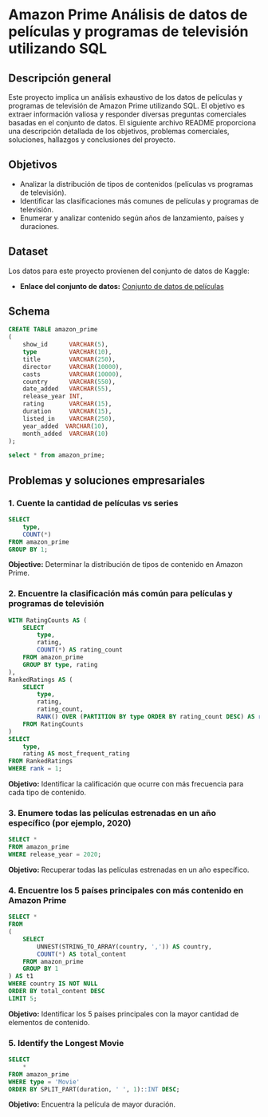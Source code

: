 # Amazon Prime Análisis de datos de películas y programas de televisión utilizando SQL

## Descripción general
Este proyecto implica un análisis exhaustivo de los datos de películas y programas de televisión de Amazon Prime utilizando SQL. 
El objetivo es extraer información valiosa y responder diversas preguntas comerciales basadas en el conjunto de datos. 
El siguiente archivo README proporciona una descripción detallada de los objetivos, problemas comerciales, soluciones, hallazgos y conclusiones del proyecto.

## Objetivos

- Analizar la distribución de tipos de contenidos (películas vs programas de televisión).
- Identificar las clasificaciones más comunes de películas y programas de televisión.
- Enumerar y analizar contenido según años de lanzamiento, países y duraciones.

## Dataset

Los datos para este proyecto provienen del conjunto de datos de Kaggle:

- **Enlace del conjunto de datos:** [Conjunto de datos de películas](https://www.kaggle.com/datasets/shivamb/amazon-prime-movies-and-tv-shows)

## Schema

```sql
CREATE TABLE amazon_prime
(
    show_id      VARCHAR(5),
    type         VARCHAR(10),
    title        VARCHAR(250),
    director     VARCHAR(10000),
    casts        VARCHAR(10000),
    country      VARCHAR(550),
    date_added   VARCHAR(55),
    release_year INT,
    rating       VARCHAR(15),
    duration     VARCHAR(15),
    listed_in    VARCHAR(250),
    year_added	VARCHAR(10),
	month_added  VARCHAR(10)
);

select * from amazon_prime;
```
## Problemas y soluciones empresariales

### 1. Cuente la cantidad de películas vs series

```sql
SELECT 
    type,
    COUNT(*)
FROM amazon_prime
GROUP BY 1;
```

**Objective:** Determinar la distribución de tipos de contenido en Amazon Prime.

### 2. Encuentre la clasificación más común para películas y programas de televisión

```sql
WITH RatingCounts AS (
    SELECT 
        type,
        rating,
        COUNT(*) AS rating_count
    FROM amazon_prime
    GROUP BY type, rating
),
RankedRatings AS (
    SELECT 
        type,
        rating,
        rating_count,
        RANK() OVER (PARTITION BY type ORDER BY rating_count DESC) AS rank
    FROM RatingCounts
)
SELECT 
    type,
    rating AS most_frequent_rating
FROM RankedRatings
WHERE rank = 1;	
```

**Objetivo:** Identificar la calificación que ocurre con más frecuencia para cada tipo de contenido.

### 3. Enumere todas las películas estrenadas en un año específico (por ejemplo, 2020)

```sql
SELECT * 
FROM amazon_prime
WHERE release_year = 2020;
```

**Objetivo:** Recuperar todas las películas estrenadas en un año específico.

### 4. Encuentre los 5 países principales con más contenido en Amazon Prime

```sql
SELECT * 
FROM
(
    SELECT 
        UNNEST(STRING_TO_ARRAY(country, ',')) AS country,
        COUNT(*) AS total_content
    FROM amazon_prime
    GROUP BY 1
) AS t1
WHERE country IS NOT NULL
ORDER BY total_content DESC
LIMIT 5;
```

**Objetivo:** Identificar los 5 países principales con la mayor cantidad de elementos de contenido.

### 5. Identify the Longest Movie

```sql
SELECT 
    *
FROM amazon_prime
WHERE type = 'Movie'
ORDER BY SPLIT_PART(duration, ' ', 1)::INT DESC;
```

**Objetivo:** Encuentra la película de mayor duración.
